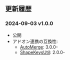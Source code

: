 
## 更新履歴
### 2024-09-03 v1.0.0
  - 公開
  - アドオン連携の互換性: 
    - [AutoMerge](https://github.com/SleetCat123/BlenderAddon-AutoMerge): 3.0.0-
    - [ShapeKeysUtil](https://github.com/SleetCat123/BlenderAddon_ShapeKeysUtil): 2.0.0-
